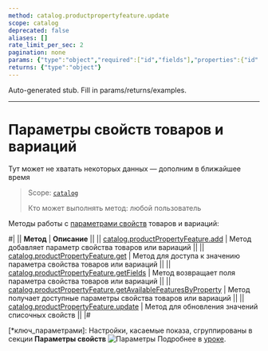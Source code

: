 ```yaml
---
method: catalog.productpropertyfeature.update
scope: catalog
deprecated: false
aliases: []
rate_limit_per_sec: 2
pagination: none
params: {"type":"object","required":["id","fields"],"properties":{"id":{"type":"integer"},"fields":{"type":"object"}}}
returns: {"type":"object"}
---
```


Auto-generated stub. Fill in params/returns/examples.

---

# Параметры свойств товаров и вариаций



Тут может не хватать некоторых данных — дополним в ближайшее время



> Scope: [`catalog`](../../scopes/permissions.md)
>
> Кто может выполнять метод: любой пользователь

Методы работы с [параметрами свойств](*ключ_параметрами) товаров и вариаций:

#|
|| **Метод** | **Описание** ||
|| [catalog.productPropertyFeature.add](./catalog-product-property-feature-add.md) | Метод добавляет параметр свойства товаров или вариаций ||
|| [catalog.productPropertyFeature.get](./catalog-product-property-feature-get.md) | Метод для доступа к значению параметра свойства товаров или вариаций ||
|| [catalog.productPropertyFeature.getFields](./catalog-product-property-feature-get-fields.md) | Метод возвращает поля параметра свойства товаров или вариаций ||
|| [catalog.productPropertyFeature.getAvailableFeaturesByProperty](./catalog-product-property-feature-get-available-features-by-property.md) | Метод получает доступные параметры свойства товаров или вариаций ||
|| [catalog.productPropertyFeature.update](./catalog-product-property-feature-update.md) | Метод для обновления значений списочных свойств ||
|#

[*ключ_параметрами]: Настройки, касаемые показа, сгруппированы в секции **Параметры свойств** ![Параметры](../../../_images/prop_params.png)  Подробнее в [уроке](https://dev.1c-bitrix.ru/learning/course/index.php?COURSE_ID=42&LESSON_ID=1986 "Настройка показа свойств инфоблоков").
